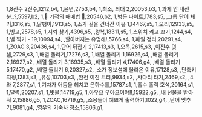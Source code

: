 1,8진수 2진수,1212,b4,
1,윤년,2753,b4,
1,최소, 최대 2,20053,b3,
1,과제 안 내신 분..?,5597,b2,
1,🐜 기적의 매매법 🐜,20546,b2,
1,병든 나이트,1783,s5,
,그룹 단어 체커,1316,s5,
1,달팽이,1913,s5,
1,소가 길을 건너간 이유 1,14467,s5,
1,오리,12933,s5,
1,빙고,2578,s5,
1,지뢰 찾기,4396,s5,
,왕복,18311,s5,
1,스위치 켜고 끄기,1244,s4,
1,별 찍기 - 19,10994,s4,
,할아버지는 유명해!,5766,s4,
1,파일 정리,20291,s4,
1,ZOAC 3,20436,s4,
1,단어 뒤집기 2,17413,s3,
1,오목,2615,s3,
,이진수 덧셈,2729,s3,
1,배열 돌리기,17276,s3,
1,배열 돌리기 1,16926,s4,
,배열 돌리기 2,16927,s2,
,배열 돌리기 3,16935,s3,
,배열 돌리기 4,17406,g4,
,배열 돌리기 5,17470,g2,
,배열 돌리기 6,20327,s2,
,소가 정보섬에 올라온 이유,17128,s3,
,단축키 지정,1283,s3,
,유성,10703,s3,
,완전 이진 트리,9934,s2,
,사다리 타기,2469,s2,
,4와 7,2877,s1,
1,기차가 어둠을 헤치고 은하수를,15787,s1,
1,홀수 홀릭 호석,20164,s1,
1,달력,20207,s1,
1,빗물,14719,g5,
1,아우으 우아으이야!!,15922,g5,
,내 선물을 받아줘 2,15886,g5,
1,ZOAC,16719,g5,
,소용돌이 예쁘게 출력하기,1022,g4,
,단어 맞추기,9081,g4,
,영우의 기숙사 청소,15806,g1,
